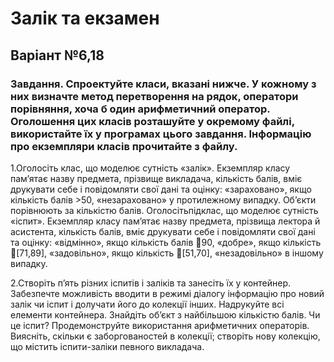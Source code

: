 # Залік та екзамен
## Варіант №6,18
### Завдання. Спроектуйте класи, вказані нижче. У кожному з них визначте метод перетворення на рядок,  оператори  порівняння,  хоча  б  один  арифметичний  оператор.  Оголошення  цих  класів розташуйте  у  окремому  файлі,  використайте  їх  у  програмах  цього  завдання.  Інформацію  про екземпляри класів прочитайте з файлу.

1.Оголосіть клас, що моделює сутність «залік». Екземпляр класу пам’ятає назву предмета, прізвище викладача, кількість балів, вміє друкувати себе і повідомляти свої дані та оцінку: «зараховано», якщо кількість балів >50, «незараховано» у протилежному випадку. Об’єкти порівнюють за кількістю балів. Оголосітьпідклас, що моделює сутність «іспит». Екземпляр класу пам’ятає назву предмета, прізвища лектора й асистента, кількість балів, вміє друкувати себе і повідомляти свої дані та оцінку: «відмінно», якщо кількість балів 90, «добре», якщо кількість [71,89], «задовільно», якщо кількість [51,70], «незадовільно» в іншому випадку.

2.Створіть п’ять різних іспитів і заліків та занесіть їх у контейнер. Забезпечте можливість вводити в режимі діалогу інформацію про новий залік чи іспит і долучати його до колекції інших. Надрукуйте всі елементи контейнера. Знайдіть об’єкт з найбільшою кількістю балів. Чи це іспит? Продемонструйте використання арифметичних операторів. Виясніть, скільки є заборгованостей  в  колекції;  створіть  нову  колекцію,  що  містить  іспити-заліки  певного викладача.
